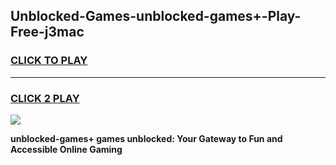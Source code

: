 
## Unblocked-Games-unblocked-games+-Play-Free-j3mac
<h3>
<a href="https://premium76.site?title=unblocked-games+&ref=23A">CLICK TO PLAY</a></h3>
<hr>

<h3>
<a href="https://premium76.site?title=unblocked-games+&ref=23A">CLICK 2 PLAY</a>
  
</h3>

<a href="https://premium76.site?title=unblocked-games+&ref=23A"><img src="https://clearcache.store/games.png"></a>


**unblocked-games+ games unblocked: Your Gateway to Fun and Accessible Online Gaming**
